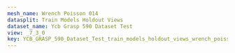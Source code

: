 ```yaml
---
mesh_name: Wrench Poisson 014
datasplit: Train Models Holdout Views
dataset_name: Ycb Grasp 590 Dataset Test
view: _7_3_0
key: YCB_GRASP_590_Dataset_Test_train_models_holdout_views_wrench_poisson_014__7_3_0
---
```

